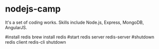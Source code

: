 # nodejs-camp
It's a set of coding works. Skills include Node.js, Express, MongoDB, AngularJS.

#install redis 
brew install redis
#start redis server
redis-server
#shutdown redis client
redis-cli shutdown

